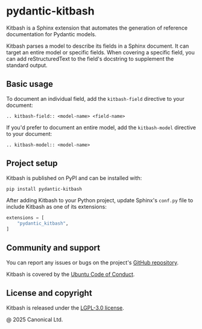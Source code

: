 # pydantic-kitbash

Kitbash is a Sphinx extension that automates the generation of reference documentation
for Pydantic models.

Kitbash parses a model to describe its fields in a Sphinx document. It can target an
entire model or specific fields. When covering a specific field, you can add
reStructuredText to the field's docstring to supplement the standard output.

## Basic usage

To document an individual field, add the `kitbash-field` directive to your document:

```
.. kitbash-field:: <model-name> <field-name>
```

If you'd prefer to document an entire model, add the `kitbash-model` directive to your
document:

```
.. kitbash-model:: <model-name>
```

## Project setup

Kitbash is published on PyPI and can be installed with:

```bash
pip install pydantic-kitbash
```

After adding Kitbash to your Python project, update Sphinx's `conf.py` file to include
Kitbash as one of its extensions:

```python
extensions = [
    "pydantic_kitbash",
]
```

## Community and support

You can report any issues or bugs on the project's [GitHub
repository](https://github.com/canonical/pydantic-kitbash/issues).

Kitbash is covered by the [Ubuntu Code of
Conduct](https://ubuntu.com/community/ethos/code-of-conduct).

## License and copyright

Kitbash is released under the [LGPL-3.0 license](LICENSE).

@ 2025 Canonical Ltd.
